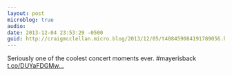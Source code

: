 ```yaml
---
layout: post
microblog: true
audio: 
date: 2013-12-04 23:53:29 -0500
guid: http://craigmcclellan.micro.blog/2013/12/05/t408459084191789056.html
---
```

Seriously one of the coolest concert moments ever. #mayerisback [t.co/DUYaFDGMw...](http://t.co/DUYaFDGMw9)
